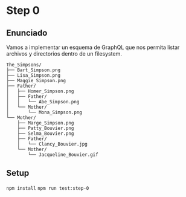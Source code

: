 # Step 0

## Enunciado

Vamos a implementar un esquema de GraphQL que nos permita listar archivos y directorios dentro de un filesystem.

```
The_Simpsons/
├── Bart_Simpson.png
├── Lisa_Simpson.png
├── Maggie_Simpson.png
├── Father/
│   ├── Homer_Simpson.png
│   ├── Father/
│   │   └── Abe_Simpson.png
│   └── Mother/
│       └── Mona_Simpson.png
└── Mother/
    ├── Marge_Simpson.png
    ├── Patty_Bouvier.png
    ├── Selma_Bouvier.png
    ├── Father/
    │   └── Clancy_Bouvier.jpg
    └── Mother/
        └── Jacqueline_Bouvier.gif
```

## Setup

`npm install`
`npm run test:step-0`
